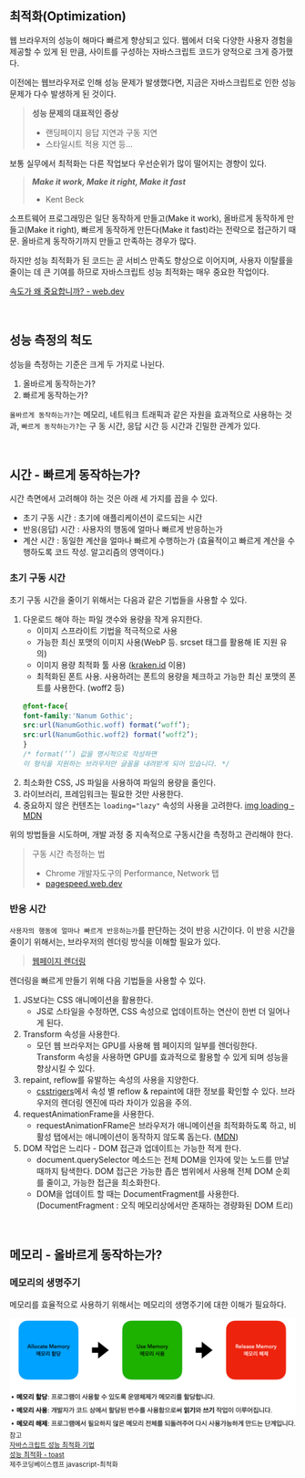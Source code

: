 ## 최적화(Optimization)

웹 브라우저의 성능이 해마다 빠르게 향상되고 있다. 웹에서 더욱 다양한 사용자 경험을 제공할 수 있게 된 만큼, 사이트를 구성하는 자바스크립트 코드가 양적으로 크게 증가했다.

이전에는 웹브라우저로 인해 성능 문제가 발생했다면, 지금은 자바스크립트로 인한 성능 문제가 다수 발생하게 된 것이다.

> **성능 문제의 대표적인 증상**
>    - 랜딩페이지 응답 지연과 구동 지연
>    - 스타일시트 적용 지연 등...


보통 실무에서 최적화는 다른 작업보다 우선순위가 많이 떨어지는 경향이 있다.

> ***Make it work, Make it right, Make it fast***
> - Kent Beck

소프트웨어 프로그래밍은 일단 동작하게 만들고(Make it work), 올바르게 동작하게 만들고(Make it right), 빠르게 동작하게 만든다(Make it fast)라는 전략으로 접근하기 때문. 올바르게 동작하기까지 만들고 만족하는 경우가 많다.

하지만 성능 최적화가 된 코드는 곧 서비스 만족도 향상으로 이어지며, 사용자 이탈률을 줄이는 데 큰 기여를 하므로 자바스크립트 성능 최적화는 매우 중요한 작업이다.

[속도가 왜 중요합니까? - web.dev](https://web.dev/why-speed-matters/)

<br>

## 성능 측정의 척도
성능을 측정하는 기준은 크게 두 가지로 나뉜다.

1. 올바르게 동작하는가?
2. 빠르게 동작하는가?

`올바르게 동작하는가?`는 메모리, 네트워크 트래픽과 같은 자원을 효과적으로 사용하는 것과, `빠르게 동작하는가?`는 구 동 시간, 응답 시간 등 시간과 긴밀한 관계가 있다.

<br>

## 시간 - 빠르게 동작하는가?

시간 측면에서 고려해야 하는 것은 아래 세 가지를 꼽을 수 있다.

- 초기 구동 시간 : 초기에 애플리케이션이 로드되는 시간
- 반응(응답) 시간 : 사용자의 행동에 얼마나 빠르게 반응하는가
- 계산 시간 : 동일한 계산을 얼마나 빠르게 수행하는가
    (효율적이고 빠르게 계산을 수행하도록 코드 작성. 알고리즘의 영역이다.)

### 초기 구동 시간

초기 구동 시간을 줄이기 위해서는 다음과 같은 기법들을 사용할 수 있다.

1. 다운로드 해야 하는 파일 갯수와 용량을 작게 유지한다.
    - 이미지 스프라이트 기법을 적극적으로 사용
    - 가능한 최신 포맷의 이미지 사용(WebP 등. srcset 태그를 활용해 IE 지원 유의)
    - 이미지 용량 최적화 툴 사용 ([kraken.id](https://kraken.io/) 이용)
    - 최적화된 폰트 사용. 사용하려는 폰트의 용량을 체크하고 가능한 최신 포맷의 폰트를 사용한다. (woff2 등)
    ```css
    @font-face{ 
	font-family:'Nanum Gothic'; 
	src:url(NanumGothic.woff) format(‘woff’);
	src:url(NanumGothic.woff2) format(‘woff2’); 
    }
    /* format(‘’) 값을 명시적으로 작성하면 
    이 형식을 지원하는 브라우저만 글꼴을 내려받게 되어 있습니다. */
    ```
2. 최소화한 CSS, JS 파일을 사용하여 파일의 용량을 줄인다.
3. 라이브러리, 프레임워크는 필요한 것만 사용한다.
4. 중요하지 않은 컨텐츠는 `loading="lazy"` 속성의 사용을 고려한다. [img loading - MDN](https://developer.mozilla.org/ko/docs/Web/HTML/Element/img#attr-loading)

위의 방법들을 시도하며, 개발 과정 중 지속적으로 구동시간을 측정하고 관리해야 한다.

> 구동 시간 측정하는 법
>    - Chrome 개발자도구의 Performance, Network 탭
>    - [pagespeed.web.dev](https://pagespeed.web.dev/)

### 반응 시간

`사용자의 행동에 얼마나 빠르게 반응하는가`를 판단하는 것이 반응 시간이다.
이 반응 시간을 줄이기 위해서는, 브라우저의 렌더링 방식을 이해할 필요가 있다.

> [웹페이지 렌더링](웹페이지_렌더링.md)

렌더링을 빠르게 만들기 위해 다음 기법들을 사용할 수 있다.

1. JS보다는 CSS 애니메이션을 활용한다.
    - JS로 스타일을 수정하면, CSS 속성으로 업데이트하는 연산이 한번 더 일어나게 된다.
2. Transform 속성을 사용한다.
    - 모던 웹 브라우저는 GPU를 사용해 웹 페이지의 일부를 렌더링한다. Transform 속성을 사용하면 GPU를 효과적으로 활용할 수 있게 되며 성능을 향상시킬 수 있다.
3. repaint, reflow를 유발하는 속성의 사용을 지양한다.
    - [csstrigers](https://csstriggers.com/)에서 속성 별 reflow & repaint에 대한 정보를 확인할 수 있다. 브라우저의 렌더링 엔진에 따라 차이가 있음을 주의.
4. requestAnimationFrame을 사용한다.
    - requestAnimationFRame은 브라우저가 애니메이션을 최적화하도록 하고, 비활성 탭에서는 애니메이션이 동작하지 않도록 돕는다. ([MDN](https://developer.mozilla.org/ko/docs/Web/API/Window/requestAnimationFrame))
5. DOM 작업은 느리다 - DOM 접근과 업데이트는 가능한 적게 한다.
    - document.querySelector 메소드는 전체 DOM을 인자에 맞는 노드를 만날 때까지 탐색한다. DOM 접근은 가능한 좁은 범위에서 사용해 전체 DOM 순회를 줄이고, 가능한 접근을 최소화한다.
    - DOM을 업데이트 할 때는 DocumentFragment를 사용한다.
        (DocumentFragment : 오직 메모리상에서만 존재하는 경량화된 DOM 트리)

<br>

## 메모리 - 올바르게 동작하는가?

### 메모리의 생명주기

메모리를 효율적으로 사용하기 위해서는 메모리의 생명주기에 대한 이해가 필요하다.

<img src="../images/메모리의_생명주기.png">

<br>
<small>
참고 <br>
<a href="https://youtu.be/9MZl8Uq9Gmw">자바스크립트 성능 최적화 기법</a><br>
<a href="https://ui.toast.com/fe-guide/ko_PERFORMANCE">성능 최적화 - toast</a><br>
제주코딩베이스캠프 javascript-최적화
</small>